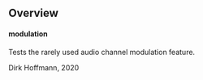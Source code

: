 ## Overview

#### modulation

Tests the rarely used audio channel modulation feature.


Dirk Hoffmann, 2020
